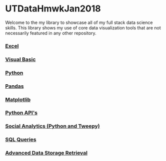 # UTDataHmwkJan2018

Welcome to the my library to showcase all of my full stack data science skills. This library shows my use of core data visualization tools that are not necessarily featured in any other repository. 


### [Excel](https://github.com/cammster/UTDataHmwkJan2018_AKaraffa/tree/master/Homework/Week%201%20Excel)
### [Visual Basic](https://github.com/cammster/UTDataHmwkJan2018_AKaraffa/tree/master/Homework/Week%202%20VBA)
### [Python](https://github.com/cammster/python-challenge)
### [Pandas](https://github.com/cammster/UTDataHmwkJan2018_AKaraffa/tree/master/Homework/Week%204%20Pandas)
### [Matplotlib](https://github.com/cammster/UTDataHmwkJan2018_AKaraffa/tree/master/Homework/Week%205%20Matplotlib)
### [Python API's](https://github.com/cammster/UTDataHmwkJan2018_AKaraffa/tree/master/Homework/Week6Apis)
### [Social Analytics (Python and Tweepy)](https://github.com/cammster/UTDataHmwkJan2018_AKaraffa/tree/master/Homework/Week7SocialAnalytics)
### [ SQL Queries](https://github.com/cammster/UTDataHmwkJan2018_AKaraffa/tree/master/Homework/Week10_SQL)
### [Advanced Data Storage Retrieval](https://github.com/cammster/UTDataHmwkJan2018_AKaraffa/tree/master/Homework/Week11_SQL)
